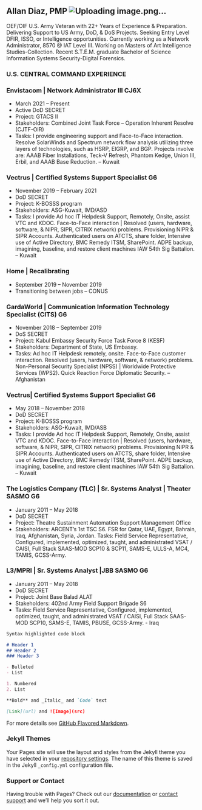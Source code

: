 ## Allan Diaz, PMP ![Uploading image.png…]()

OEF/OIF U.S. Army Veteran with 22+ Years of Experience & Preparation. Delivering Support to US Army, DoD, & DoS Projects. Seeking Entry Level DFIR, ISSO, or Intelligence opportunities. Currently working as a Network Administrator, 8570 @ IAT Level III. Working on Masters of Art Intelligence Studies-Collection. Recent S.T.E.M. graduate Bachelor of Science Information Systems Security-Digital Forensics. 

### U.S. CENTRAL COMMAND EXPERIENCE

### Envistacom | Network Administrator III CJ6X
- March 2021 – Present 
- Active DoD SECRET
- Project: GTACS II 
- Stakeholders: Combined Joint Task Force – Operation Inherent Resolve (CJTF-OIR) 
- Tasks: I provide engineering support and Face-to-Face interaction. Resolve SolarWinds and Spectrum network flow analysis utilizing three layers of technologies, such as HSRP, EIGRP, and BGP. Projects involve are: AAAB Fiber Installations, Teck-V Refresh, Phantom Kedge, Union III, Erbil, and AAAB Base Reduction. – Kuwait 

### Vectrus | Certified Systems Support Specialist G6 
- November 2019 – February 2021 
- DoD SECRET
- Project: K-BOSSS program 
- Stakeholders: ASG-Kuwait, IMD/ASD
- Tasks: I provide  Ad hoc IT Helpdesk Support, Remotely, Onsite, assist VTC and KDOC. Face-to-Face interaction | Resolved (users, hardware, software, & NIPR, SIPR, CITRIX network) problems. Provisioning NIPR & SIPR Accounts. Authenticated users on ATCTS, share folder, Intensive use of Active Directory, BMC Remedy ITSM, SharePoint. ADPE backup, imagining, baseline, and restore client machines IAW 54th Sig Battalion. – Kuwait

### Home | Recalibrating
- September 2019 – November 2019
- Transitioning between jobs – CONUS 

### GardaWorld | Communication Information Technology Specialist (CITS) G6
- November 2018 – September 2019 
- DoS SECRET
- Project: Kabul Embassy Security Force Task Force 8 (KESF)
- Stakeholders: Department of State, US Embassy. 
- Tasks: Ad hoc IT Helpdesk remotely, onsite. Face-to-Face customer interaction. Resolved (users, hardware, software, & network) problems. Non-Personal Security Specialist (NPSS) | Worldwide Protective Services (WPS2). Quick Reaction Force Diplomatic Security. – Afghanistan

### Vectrus| Certified Systems Support Specialist G6 
- May 2018 – November 2018 
- DoD SECRET 
- Project: K-BOSSS program 
- Stakeholders: ASG-Kuwait, IMD/ASB 
- Tasks: I provide  Ad hoc IT Helpdesk Support, Remotely, Onsite, assist VTC and KDOC. Face-to-Face interaction | Resolved (users, hardware, software, & NIPR, SIPR, CITRIX network) problems. Provisioning NIPR & SIPR Accounts. Authenticated users on ATCTS, share folder, Intensive use of Active Directory, BMC Remedy ITSM, SharePoint. ADPE backup, imagining, baseline, and restore client machines IAW 54th Sig Battalion. – Kuwait

### The Logistics Company (TLC) | Sr. Systems Analyst | Theater SASMO G6
- January 2011 – May 2018 
- DoD SECRET
- Project: Theatre Sustainment Automation Support Management Office
- Stakeholders: ARCENT’s 1st TSC S6. FSR for Qatar, UAE, Egypt, Bahrain, Iraq, Afghanistan, Syria, Jordan. Tasks: Field Service Representative, Configured, implemented, optimized, taught, and administrated VSAT / CAISI, Full Stack SAAS-MOD SCP10 & SCP11, SAMS-E, ULLS-A, MC4, TAMIS, GCSS-Army. 

### L3/MPRI | Sr. Systems Analyst |JBB SASMO G6
- January 2011 – May 2018 
- DoD SECRET
- Project: Joint Base Balad ALAT 
- Stakeholders: 402nd Army Field Support Brigade S6 
- Tasks: Field Service Representative, Configured, implemented, optimized, taught, and administrated VSAT / CAISI, Full Stack SAAS-MOD SCP10, SAMS-E, TAMIS, PBUSE, GCSS-Army. - Iraq










```markdown
Syntax highlighted code block

# Header 1
## Header 2
### Header 3

- Bulleted
- List

1. Numbered
2. List

**Bold** and _Italic_ and `Code` text

[Link](url) and ![Image](src)
```

For more details see [GitHub Flavored Markdown](https://guides.github.com/features/mastering-markdown/).

### Jekyll Themes

Your Pages site will use the layout and styles from the Jekyll theme you have selected in your [repository settings](https://github.com/githubdiaz/digitial-cv/settings/pages). The name of this theme is saved in the Jekyll `_config.yml` configuration file.

### Support or Contact

Having trouble with Pages? Check out our [documentation](https://docs.github.com/categories/github-pages-basics/) or [contact support](https://support.github.com/contact) and we’ll help you sort it out.
